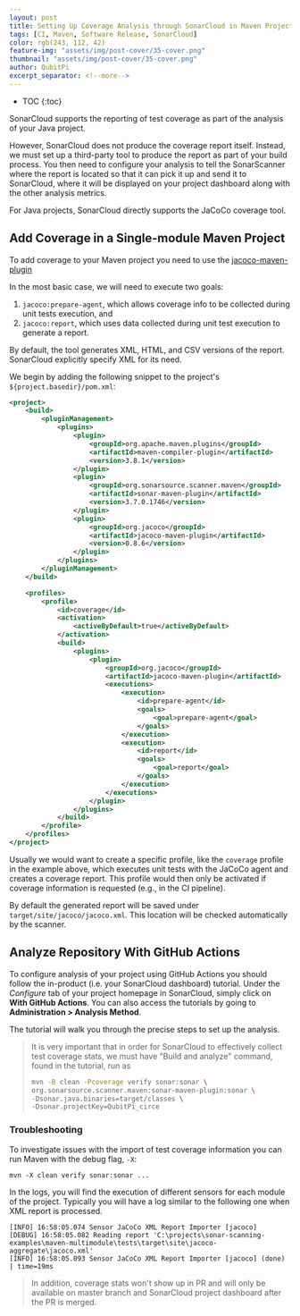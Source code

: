 ```yaml
---
layout: post
title: Setting Up Coverage Analysis through SonarCloud in Maven Project
tags: [CI, Maven, Software Release, SonarCloud]
color: rgb(243, 112, 42)
feature-img: "assets/img/post-cover/35-cover.png"
thumbnail: "assets/img/post-cover/35-cover.png"
author: QubitPi
excerpt_separator: <!--more-->
---
```


<!--more-->

* TOC
{:toc}


SonarCloud supports the reporting of test coverage as part of the analysis of your Java project.

However, SonarCloud does not produce the coverage report itself. Instead, we must set up a third-party tool to produce
the report as part of your build process. You then need to configure your analysis to tell the SonarScanner where the 
report is located so that it can pick it up and send it to SonarCloud, where it will be displayed on your project
dashboard along with the other analysis metrics.

For Java projects, SonarCloud directly supports the JaCoCo coverage tool.

Add Coverage in a Single-module Maven Project
----------------------------------------------

To add coverage to your Maven project you need to use the
[jacoco-maven-plugin](https://mvnrepository.com/artifact/org.jacoco/jacoco-maven-plugin)

In the most basic case, we will need to execute two goals:

1. `jacoco:prepare-agent`, which allows coverage info to be collected during unit tests execution, and
2. `jacoco:report`, which uses data collected during unit test execution to generate a report.

By default, the tool generates XML, HTML, and CSV versions of the report. SonarCloud explicitly specify XML for its
need.

We begin by adding the following snippet to the project's `${project.basedir}/pom.xml`:

```xml
<project>
    <build>
        <pluginManagement>
            <plugins>
                <plugin>
                    <groupId>org.apache.maven.plugins</groupId>
                    <artifactId>maven-compiler-plugin</artifactId>
                    <version>3.8.1</version>
                </plugin>
                <plugin>
                    <groupId>org.sonarsource.scanner.maven</groupId>
                    <artifactId>sonar-maven-plugin</artifactId>
                    <version>3.7.0.1746</version>
                </plugin>
                <plugin>
                    <groupId>org.jacoco</groupId>
                    <artifactId>jacoco-maven-plugin</artifactId>
                    <version>0.8.6</version>
                </plugin>
            </plugins>
        </pluginManagement>
    </build>

    <profiles>
        <profile>
            <id>coverage</id>
            <activation>
                <activeByDefault>true</activeByDefault>
            </activation>
            <build>
                <plugins>
                    <plugin>
                        <groupId>org.jacoco</groupId>
                        <artifactId>jacoco-maven-plugin</artifactId>
                        <executions>
                            <execution>
                                <id>prepare-agent</id>
                                <goals>
                                    <goal>prepare-agent</goal>
                                </goals>
                            </execution>
                            <execution>
                                <id>report</id>
                                <goals>
                                    <goal>report</goal>
                                </goals>
                            </execution>
                        </executions>
                    </plugin>
                </plugins>
            </build>
        </profile>
    </profiles>
</project>
```

Usually we would want to create a specific profile, like the `coverage` profile in the example above, which executes
unit tests with the JaCoCo agent and creates a coverage report. This profile would then only be activated if coverage 
information is requested (e.g., in the CI pipeline).

By default the generated report will be saved under `target/site/jacoco/jacoco.xml`. This location will be checked 
automatically by the scanner.

Analyze Repository With GitHub Actions
--------------------------------------

To configure analysis of your project using GitHub Actions you should follow the in-product (i.e. your SonarCloud 
dashboard) tutorial. Under the _Configure_ tab of your project homepage in SonarCloud, simply click on **With GitHub 
Actions**. You can also access the tutorials by going to **Administration > Analysis Method**.

The tutorial will walk you through the precise steps to set up the analysis.

> It is very important that in order for SonarCloud to effectively collect test coverage stats, we must have "Build and 
> analyze" command, found in the tutorial, run as
> 
> ```bash
> mvn -B clean -Pcoverage verify sonar:sonar \
> org.sonarsource.scanner.maven:sonar-maven-plugin:sonar \
> -Dsonar.java.binaries=target/classes \
> -Dsonar.projectKey=QubitPi_circe
> ```

### Troubleshooting

To investigate issues with the import of test coverage information you can run Maven with the debug flag, `-X`:

    mvn -X clean verify sonar:sonar ...

In the logs, you will find the execution of different sensors for each module of the project. Typically you will have a 
log similar to the following one when XML report is processed.

    [INFO] 16:58:05.074 Sensor JaCoCo XML Report Importer [jacoco]
    [DEBUG] 16:58:05.082 Reading report 'C:\projects\sonar-scanning-examples\maven-multimodule\tests\target\site\jacoco-aggregate\jacoco.xml'
    [INFO] 16:58:05.093 Sensor JaCoCo XML Report Importer [jacoco] (done) | time=19ms

> In addition, coverage stats won't show up in PR and will only be available on master branch and SonarCloud project
> dashboard after the PR is merged.
